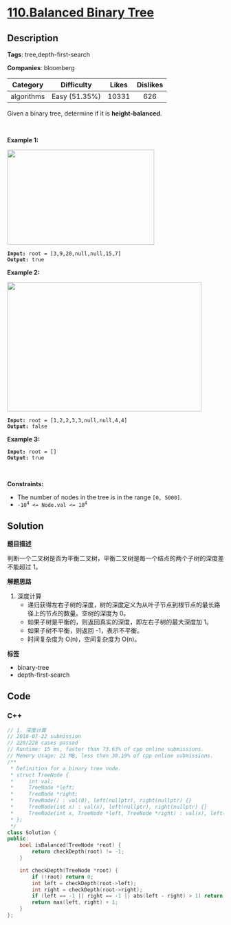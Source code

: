 # [110.Balanced Binary Tree](https://leetcode.com/problems/balanced-binary-tree/description/)

## Description

**Tags**: tree,depth-first-search

**Companies**: bloomberg

|  Category  |  Difficulty   | Likes | Dislikes |
| :--------: | :-----------: | :---: | :------: |
| algorithms | Easy (51.35%) | 10331 |   626    |

<p>Given a binary tree, determine if it is <span data-keyword="height-balanced"><strong>height-balanced</strong></span>.</p>
<p>&nbsp;</p>
<p><strong class="example">Example 1:</strong></p>
<img alt="" src="https://assets.leetcode.com/uploads/2020/10/06/balance_1.jpg" style="width: 342px; height: 221px;" />
<pre><code><strong>Input:</strong> root = [3,9,20,null,null,15,7]
<strong>Output:</strong> true</code></pre>
<p><strong class="example">Example 2:</strong></p>
<img alt="" src="https://assets.leetcode.com/uploads/2020/10/06/balance_2.jpg" style="width: 452px; height: 301px;" />
<pre><code><strong>Input:</strong> root = [1,2,2,3,3,null,null,4,4]
<strong>Output:</strong> false</code></pre>
<p><strong class="example">Example 3:</strong></p>
<pre><code><strong>Input:</strong> root = []
<strong>Output:</strong> true</code></pre>
<p>&nbsp;</p>
<p><strong>Constraints:</strong></p>
<ul>
  <li>The number of nodes in the tree is in the range <code>[0, 5000]</code>.</li>
  <li><code>-10<sup>4</sup> &lt;= Node.val &lt;= 10<sup>4</sup></code></li>
</ul>

## Solution

**题目描述**

判断一个二叉树是否为平衡二叉树，平衡二叉树是每一个结点的两个子树的深度差不能超过 1。

**解题思路**

1. 深度计算
   - 递归获得左右子树的深度，树的深度定义为从叶子节点到根节点的最长路径上的节点的数量。空树的深度为 0。
   - 如果子树是平衡的，则返回真实的深度，即左右子树的最大深度加 1。
   - 如果子树不平衡，则返回 -1，表示不平衡。
   - 时间复杂度为 O(n)，空间复杂度为 O(n)。

**标签**

- binary-tree
- depth-first-search

<!-- code start -->
## Code

### C++

```cpp
// 1. 深度计算
// 2018-07-22 submission
// 228/228 cases passed
// Runtime: 15 ms, faster than 73.63% of cpp online submissions.
// Memory Usage: 21 MB, less than 30.19% of cpp online submissions.
/**
 * Definition for a binary tree node.
 * struct TreeNode {
 *     int val;
 *     TreeNode *left;
 *     TreeNode *right;
 *     TreeNode() : val(0), left(nullptr), right(nullptr) {}
 *     TreeNode(int x) : val(x), left(nullptr), right(nullptr) {}
 *     TreeNode(int x, TreeNode *left, TreeNode *right) : val(x), left(left), right(right) {}
 * };
 */
class Solution {
public:
    bool isBalanced(TreeNode *root) {
        return checkDepth(root) != -1;
    }

    int checkDepth(TreeNode *root) {
        if (!root) return 0;
        int left = checkDepth(root->left);
        int right = checkDepth(root->right);
        if (left == -1 || right == -1 || abs(left - right) > 1) return -1;
        return max(left, right) + 1;
    }
};
```

<!-- code end -->
